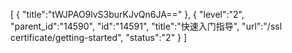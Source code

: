 [
	{
		"title":"tWJPAO9lvS3burKJvQn6JA=="
	},
	{
		"level":"2",
		"parent_id":"14590",
		"id":"14591",
		"title":"快速入门指导",
		"url":"/ssl certificate/getting-started",
		"status":"2"
	}
]